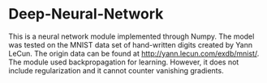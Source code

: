 # Deep-Neural-Network
This is a neural network module implemented through Numpy. The model was tested on the MNIST data set of hand-written digits created by Yann LeCun. 
The origin data can be found at http://yann.lecun.com/exdb/mnist/. The module used backpropagation for learning. However, it does not include regularization
and it cannot counter vanishing gradients.
